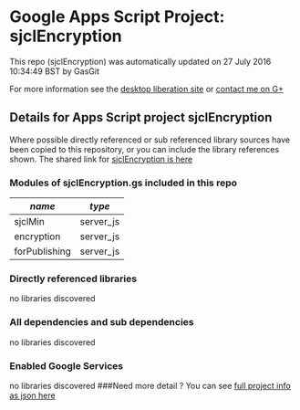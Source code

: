 # Google Apps Script Project: sjclEncryption
This repo (sjclEncryption) was automatically updated on 27 July 2016 10:34:49 BST by GasGit

For more information see the [desktop liberation site](http://ramblings.mcpher.com/Home/excelquirks/drivesdk/gettinggithubready "desktop liberation") or [contact me on G+](https://plus.google.com/+BruceMcpherson "Bruce McPherson - GDE")
## Details for Apps Script project sjclEncryption
Where possible directly referenced or sub referenced library sources have been copied to this repository, or you can include the library references shown. 
The shared link for [sjclEncryption is here](https://script.google.com/d/19dEhJYSTE3oqvvjtbrVQAxGd9PPAtSP4Uv_KvBHE7qeug4vu2BSOAJEN/edit?usp=sharing "open in the GAS IDE")

### Modules of sjclEncryption.gs included in this repo
*name*|*type*
--- | --- 
sjclMin| server_js
encryption| server_js
forPublishing| server_js
### Directly referenced libraries
no libraries discovered
### All dependencies and sub dependencies
no libraries discovered
### Enabled Google Services
no libraries discovered
###Need more detail ?
You can see [full project info as json here](info.json)
